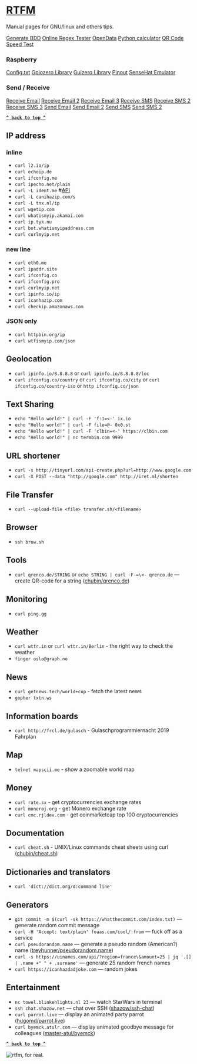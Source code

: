 # [RTFM](https://franckf.gitlab.io/rtfm)

Manual pages for GNU/linux and others tips.  

[Generate BDD](http://www.generatedata.com/)
[Online Regex Tester](https://regex101.com/)
[OpenData](https://www.data.gouv.fr/fr/datasets/)
[Python calculator](https://www.numworks.com/fr/simulateur/)
[QR Code](http://generator.code-qr.net/#vcard)
[Speed Test](https://speed.cloudflare.com/)

### Raspberry

[Config.txt](https://www.raspberrypi.org/documentation/configuration/config-txt/README.md)
[Gpiozero Library](https://gpiozero.readthedocs.io/en/stable/recipes.html)
[Guizero Library](https://lawsie.github.io/guizero/#on-raspberry-pi)
[Pinout](http://fr.pinout.xyz/)
[SenseHat Emulator](https://trinket.io/sense-hat)

### Send / Receive

[Receive Email](https://10minutemail.com/10MinuteMail/index.html?dswid=2971)
[Receive Email 2](http://www.yopmail.com/fr/)
[Receive Email 3](https://www.mailinator.com/)
[Receive SMS](http://www.receive-sms-online.info/)
[Receive SMS 2](http://receivefreesms.com/)
[Receive SMS 3](http://www.receive-sms-now.com/)
[Send Email](http://send-email.org/)
[Send Email 2](http://anonymouse.org/cgi-bin/anon-email.cgi)
[Send SMS](http://www.sms-anonyme.net/index.php)
[Send SMS 2](http://www.monsmsgratuit.com/)

**[`^ back to top ^`](#)**

## IP address

### inline

- `curl l2.io/ip`
- `curl echoip.de`
- `curl ifconfig.me`
- `curl ipecho.net/plain`
- `curl -L ident.me` #[API](http://api.ident.me)
- `curl -L canihazip.com/s`
- `curl -L tnx.nl/ip`
- `curl wgetip.com`
- `curl whatismyip.akamai.com`
- `curl ip.tyk.nu`
- `curl bot.whatismyipaddress.com`
- `curl curlmyip.net`

### new line

- `curl eth0.me`
- `curl ipaddr.site`
- `curl ifconfig.co`
- `curl ifconfig.pro`
- `curl curlmyip.net`
- `curl ipinfo.io/ip`
- `curl icanhazip.com`
- `curl checkip.amazonaws.com`

### JSON only

- `curl httpbin.org/ip`
- `curl wtfismyip.com/json`

## Geolocation

- `curl ipinfo.io/8.8.8.8` or `curl ipinfo.io/8.8.8.8/loc`
- `curl ifconfig.co/country` or `curl ifconfig.co/city` or `curl ifconfig.co/country-iso` or `http ifconfig.co/json`

## Text Sharing

- `echo "Hello world!" | curl -F 'f:1=<-' ix.io`
- `echo "Hello world!" | curl -F file=@- 0x0.st`
- `echo "Hello world!" | curl -F 'clbin=<-' https://clbin.com`
- `echo "Hello world!" | nc termbin.com 9999`

## URL shortener

- `curl -s http://tinyurl.com/api-create.php?url=http://www.google.com`
- `curl -X POST --data "http://google.com" http://iret.ml/shorten`

## File Transfer

- `curl --upload-file <file> transfer.sh/<filename>`

## Browser

- `ssh brow.sh`

## Tools

- `curl qrenco.de/STRING` or `echo STRING | curl -F-=\<- qrenco.de` — create QR-code for a string ([chubin/qrenco.de](https://github.com/chubin/qrenco.de))

## Monitoring

- `curl ping.gg`

## Weather

- `curl wttr.in` or `curl wttr.in/Berlin` - the right way to check the weather
- `finger oslo@graph.no`

## News

- `curl getnews.tech/world+cup` - fetch the latest news
- `gopher txtn.ws`

## Information boards

- `curl http://frcl.de/gulasch` - Gulaschprogrammiernacht 2019 Fahrplan

## Map

- `telnet mapscii.me` - show a zoomable world map

## Money

- `curl rate.sx` - get cryptocurrencies exchange rates
- `curl moneroj.org` - get Monero exchange rate
- `curl cmc.rjldev.com` - get coinmarketcap top 100 cryptocurrencies

## Documentation

- `curl cheat.sh` - UNIX/Linux commands cheat sheets using curl ([chubin/cheat.sh](https://github.com/chubin/cheat.sh))

## Dictionaries and translators

- `curl 'dict://dict.org/d:command line'`

## Generators

- `git commit -m $(curl -sk https://whatthecommit.com/index.txt)` — generate random commit message
- `curl -H 'Accept: text/plain' foaas.com/cool/:from` — fuck off as a service
- `curl pseudorandom.name` — generate a pseudo random (American?) name ([treyhunner/pseudorandom.name](https://github.com/treyhunner/pseudorandom.name))
- `curl -s https://uinames.com/api/?region=france\&amount=25 | jq '.[] | .name +" " + .surname'` — generate 25 random french names
- `curl https://icanhazdadjoke.com` — random jokes

## Entertainment

- `nc towel.blinkenlights.nl 23` — watch StarWars in terminal
- `ssh chat.shazow.net` — chat over SSH ([shazow/ssh-chat](https://github.com/shazow/ssh-chat))
- `curl parrot.live` — display an animated party parrot ([hugomd/parrot.live](https://github.com/hugomd/parrot.live))
- `curl byemck.atulr.com` — display animated goodbye message for colleagues ([master-atul/byemck](https://github.com/master-atul/byemck))

**[`^ back to top ^`](#)**

![rtfm, for real.](https://imgs.xkcd.com/comics/rtfm.png)
